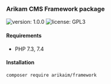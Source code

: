 ### Arikam CMS Framework package
![version: 1.0.0](https://img.shields.io/github/release/arikaim/framework.svg)
![license: GPL3](https://img.shields.io/badge/License-GPLv3-blue.svg)
   


#### Requirements 
  * PHP 7.3, 7.4



#### Installation

```sh
composer require arikaim/framework
```
